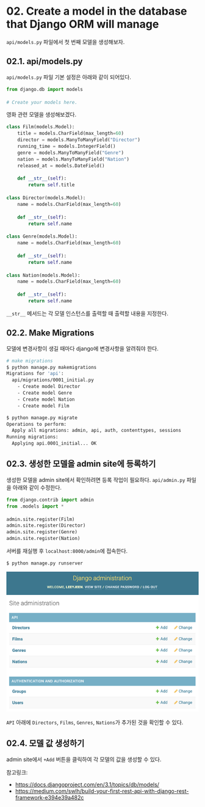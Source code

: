 # 02. Create a model in the database that Django ORM will manage
```api/models.py``` 파일에서 첫 번째 모델을 생성해보자.

## 02.1. api/models.py
```api/models.py``` 파일 기본 설정은 아래와 같이 되어있다.
```python
from django.db import models

# Create your models here.
```
영화 관련 모델을 생성해보겠다.
```python
class Film(models.Model):
    title = models.CharField(max_length=60)
    director = models.ManyToManyField("Director")
    running_time = models.IntegerField()
    genre = models.ManyToManyField("Genre")
    nation = models.ManyToManyField("Nation")
    released_at = models.DateField()

    def __str__(self):
        return self.title
    
class Director(models.Model):
    name = models.CharField(max_length=60)

    def __str__(self):
        return self.name
    
class Genre(models.Model):
    name = models.CharField(max_length=60)

    def __str__(self):
        return self.name
    
class Nation(models.Model):
    name = models.CharField(max_length=60)

    def __str__(self):
        return self.name
```
```__str__``` 메서드는 각 모델 인스턴스를 출력할 때 출력할 내용을 지정한다.

## 02.2. Make Migrations
모델에 변경사항이 생길 때마다 django에 변경사항을 알려줘야 한다.
```bash
# make migrations
$ python manage.py makemigrations
Migrations for 'api':
  api/migrations/0001_initial.py
    - Create model Director
    - Create model Genre
    - Create model Nation
    - Create model Film
```
```bash
$ python manage.py migrate
Operations to perform:
  Apply all migrations: admin, api, auth, contenttypes, sessions
Running migrations:
  Applying api.0001_initial... OK
```

## 02.3. 생성한 모델을 admin site에 등록하기
생성한 모델을 admin site에서 확인하려면 등록 작업이 필요하다.
```api/admin.py``` 파일을 아래와 같이 수정한다.
```python
from django.contrib import admin
from .models import *

admin.site.register(Film)
admin.site.register(Director)
admin.site.register(Genre)
admin.site.register(Nation)
```

서버를 재실행 후 ```localhost:8000/admin```에 접속한다.
```bash
$ python manage.py runserver
```

![Alt text](./images/04.django_admin_dashboard_model_add.png?raw=true "django admin dashboard model add")

```API``` 아래에 ```Directors```, ```Films```, ```Genres```, ```Nations```가 추가된 것을 확인할 수 있다.

## 02.4. 모델 값 생성하기
admin site에서 ```+Add``` 버튼을 클릭하여 각 모델의 값을 생성할 수 있다.


참고링크:
- https://docs.djangoproject.com/en/3.1/topics/db/models/
- https://medium.com/swlh/build-your-first-rest-api-with-django-rest-framework-e394e39a482c
